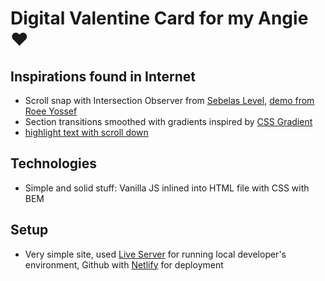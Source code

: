
# Digital Valentine Card for my Angie ❤️

## Inspirations found in Internet

* Scroll snap with Intersection Observer from [Sebelas Level](https://m.youtube.com/watch?v=0Fn30rKEbxc), [demo from Roee Yossef](https://codepen.io/roeey/pen/YzqpMbR)
* Section transitions smoothed with gradients inspired by [CSS Gradient](https://cssgradient.io/gradient-backgrounds/)
* [highlight text with scroll down](https://frontendmasters.com/blog/highlight-text-when-a-user-scrolls-down-to-that-piece-of-text/)

## Technologies

* Simple and solid stuff: Vanilla JS inlined into HTML file with CSS with BEM

## Setup

* Very simple site, used [Live Server](https://marketplace.visualstudio.com/items?itemName=ritwickdey.LiveServer) for running local developer's environment, Github with [Netlify](https://docs.netlify.com/) for deployment
